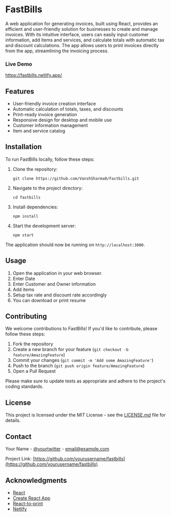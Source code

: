 # FastBills

A web application for generating invoices, built using React, provides an efficient and user-friendly solution for businesses to create and manage invoices. With its intuitive interface, users can easily input customer information, add items and services, and calculate totals with automatic tax and discount calculations. The app allows users to print invoices directly from the app, streamlining the invoicing process.

### Live Demo
https://fastbills.netlify.app/

## Features

- User-friendly invoice creation interface
- Automatic calculation of totals, taxes, and discounts
- Print-ready invoice generation
- Responsive design for desktop and mobile use
- Customer information management
- Item and service catalog

## Installation

To run FastBills locally, follow these steps:

1. Clone the repository:
   ```
   git clone https://github.com/VanshSharma0/Fastbills.git

2. Navigate to the project directory:
   ```
   cd fastbills
   ```
3. Install dependencies:
   ```
   npm install
   ```
4. Start the development server:
   ```
   npm start
   ```

The application should now be running on `http://localhost:3000`.

## Usage

1. Open the application in your web browser.
2. Enter Date
3. Enter Customer and Owner information
4. Add items
5. Setup tax rate and discount rate accordingly
6. You can download or print resume

## Contributing

We welcome contributions to FastBills! If you'd like to contribute, please follow these steps:

1. Fork the repository
2. Create a new branch for your feature (`git checkout -b feature/AmazingFeature`)
3. Commit your changes (`git commit -m 'Add some AmazingFeature'`)
4. Push to the branch (`git push origin feature/AmazingFeature`)
5. Open a Pull Request

Please make sure to update tests as appropriate and adhere to the project's coding standards.

## License

This project is licensed under the MIT License - see the [LICENSE.md](LICENSE.md) file for details.

## Contact

Your Name - [@yourtwitter](https://twitter.com/yourtwitter) - email@example.com

Project Link: [https://github.com/yourusername/fastbills](https://github.com/yourusername/fastbills)

## Acknowledgments

- [React](https://reactjs.org/)
- [Create React App](https://create-react-app.dev/)
- [React-to-print](https://github.com/gregnb/react-to-print)
- [Netlify](https://www.netlify.com/)